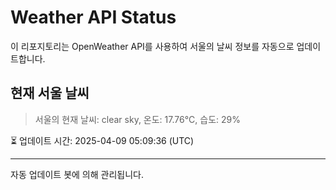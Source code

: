 
# Weather API Status

이 리포지토리는 OpenWeather API를 사용하여 서울의 날씨 정보를 자동으로 업데이트합니다.

## 현재 서울 날씨
> 서울의 현재 날씨: clear sky, 온도: 17.76°C, 습도: 29%

⏳ 업데이트 시간: 2025-04-09 05:09:36 (UTC)

---
자동 업데이트 봇에 의해 관리됩니다.
